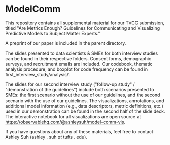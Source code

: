 # ModelComm

This repository contains all supplemental material for our TVCG submission, titled "Are Metrics Enough? Guidelines for Communicating and Visualizing Predictive Models to Subject Matter Experts."

A preprint of our paper is included in the parent directory.

The slides presented to data scientists & SMEs for both interview studies can be found in their respective folders. Consent forms, demographic surveys, and recruitment emails are included. Our codebook, thematic analysis procedure, and boxplot for code frequency can be found in first_interview_study/analysis/.

The slides for our second interview study ("follow-up study" / "demonstration of the guidelines") include both scenarios presented to SMEs: the first scenario without the use of our guidelines, and the second scenario with the use of our guidelines. The visualizations, annotations, and additional model information (e.g., data descriptors, metric definitions, etc.) used in our demonstration can be found in the second half of the slide deck. The interactive notebook for all visualizations are open source at https://observablehq.com/@ashleysuh/model-comm-vis. 

If you have questions about any of these materials, feel free to contact Ashley Suh (ashley . suh _at_ tufts . edu).

